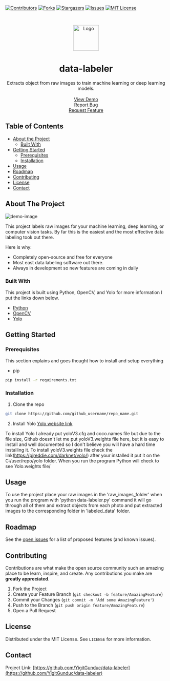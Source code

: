 
[![Contributors][contributors-shield]][contributors-url]
[![Forks][forks-shield]][forks-url]
[![Stargazers][stars-shield]][stars-url]
[![Issues][issues-shield]][issues-url]
[![MIT License][license-shield]][license-url]


<!-- PROJECT LOGO -->
<br />
<p align="center">
  <a href="https://img.icons8.com/material-outlined/24/000000/vision.png">
    <img src="https://img.icons8.com/material-outlined/96/000000/vision.png/" alt="Logo" width="80" height="80">
  </a>

  <h1 align="center">data-labeler</h1>
  
  <p align="center">
    Extracts object from raw images to train machine learning or deep learning models.
    <br />
    <br />
    <a href="https://github.com/YigitGunduc/data-labeler/">View Demo</a>
	  <br />
    <a href="https://github.com/YigitGunduc/data-labeler/issues">Report Bug</a>
	  <br />
    <a href="https://github.com/YigitGunduc/data-labeler/issues">Request Feature</a>
  </p>
</p>



<!-- TABLE OF CONTENTS -->
## Table of Contents

* [About the Project](#about-the-project)
  * [Built With](#built-with)
* [Getting Started](#getting-started)
  * [Prerequisites](#prerequisites)
  * [Installation](#installation)
* [Usage](#usage)
* [Roadmap](#roadmap)
* [Contributing](#contributing)
* [License](#license)
* [Contact](#contact)


<!-- ABOUT THE PROJECT -->
## About The Project

![demo-image](https://pjreddie.com/media/image/Screen_Shot_2018-03-24_at_10.48.42_PM.png)

This project labels raw images for your machine learning, deep learning, or computer vision tasks. 
By far this is the easiest and the most effective data labeling took out there.

Here is why:
* Completely open-source and free for everyone
*	Most east data labeling software out there.
*	Always in development so new features are coming in daily

### Built With

This project is built using Python, OpenCV, and Yolo for more information I put the links down below.

* [Python](https://www.python.org/)
* [OpenCV](https://opencv.org/)
* [Yolo](https://pjreddie.com/darknet/yolo/)



<!-- GETTING STARTED -->
## Getting Started

### Prerequisites

This section explains and goes thought how to install and setup everything
* pip
```sh
pip install -r requirements.txt
```

### Installation

1. Clone the repo
```sh
git clone https://github.com/github_username/repo_name.git
```
2. Install Yolo [Yolo website link](https://pjreddie.com/darknet/yolo/)

To install Yolo I already put yoloV3.cfg and coco.names file but due to the file
size, Github doesn't let me put yoloV3.weights file here, but it is easy to install and well 
documented so I don't believe you will have a hard time installing it. To install 
yoloV3.weights file check the link(https://pjreddie.com/darknet/yolo/) after your installed 
it put it on the C:/user/repo/yolo folder. When you run the program Python will check to 
see Yolo.weights file/


<!-- USAGE EXAMPLES -->
## Usage

To use the project place your raw images in the 'raw_images_folder' when you 
run the program with 'python data-labeler.py' command  it will go through all of them 
and extract objects from each photo and put extracted images to the corresponding 
folder in 'labeled_data' folder.


<!-- ROADMAP -->
## Roadmap

See the [open issues](https://github.com/YigitGunduc/data-labeler/issues) for a list of proposed features (and known issues).



<!-- CONTRIBUTING -->
## Contributing

Contributions are what make the open source community such an amazing place to be learn, inspire, and create. Any contributions you make are **greatly appreciated**.

1. Fork the Project
2. Create your Feature Branch (`git checkout -b feature/AmazingFeature`)
3. Commit your Changes (`git commit -m 'Add some AmazingFeature'`)
4. Push to the Branch (`git push origin feature/AmazingFeature`)
5. Open a Pull Request



<!-- LICENSE -->
## License

Distributed under the MIT License. See `LICENSE` for more information.



<!-- CONTACT -->
## Contact

Project Link: [https://github.com/YigitGunduc/data-labeler](https://github.com/YigitGunduc/data-labeler)





[contributors-shield]: https://img.shields.io/github/contributors/YigitGunduc/data-labeler.svg?style=flat-rounded
[contributors-url]: https://github.com/YigitGunduc/data-labeler/graphs/contributors
[forks-shield]: https://img.shields.io/github/forks/YigitGunduc/data-labeler.svg?style=flat-rounded
[forks-url]: https://github.com/YigitGunduc/repo/network/members
[stars-shield]: https://img.shields.io/github/stars/YigitGunduc/data-labeler.svg?style=flat-rounded
[stars-url]: https://github.com/YigitGunduc/repo/stargazers
[issues-shield]: https://img.shields.io/github/issues/YigitGunduc/data-labeler.svg?style=flat-rounded
[issues-url]: https://github.com/YigitGunduc/data-labeler/issues
[license-url]: https://github.com/YigitGunduc/data-labeler/blob/master/LICENSE
[license-shield]: https://img.shields.io/github/license/YigitGunduc/data-labeler.svg?style=flat-rounded